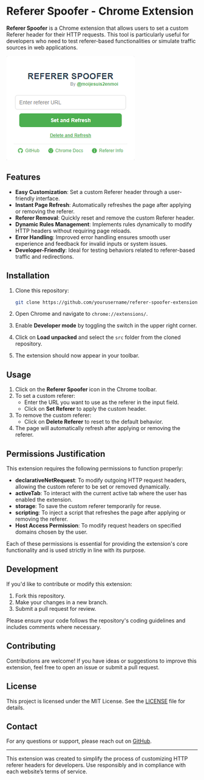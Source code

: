 # Referer Spoofer - Chrome Extension

**Referer Spoofer** is a Chrome extension that allows users to set a custom Referer header for their HTTP requests. This tool is particularly useful for developers who need to test referer-based functionalities or simulate traffic sources in web applications.

![Referer Spoofer Extension Screenshot](./image/image-presentation.png)

## Features

- **Easy Customization**: Set a custom Referer header through a user-friendly interface.
- **Instant Page Refresh**: Automatically refreshes the page after applying or removing the referer.
- **Referer Removal**: Quickly reset and remove the custom Referer header.
- **Dynamic Rules Management**: Implements rules dynamically to modify HTTP headers without requiring page reloads.
- **Error Handling**: Improved error handling ensures smooth user experience and feedback for invalid inputs or system issues.
- **Developer-Friendly**: Ideal for testing behaviors related to referer-based traffic and redirections.

## Installation

1. Clone this repository:

   ```bash
   git clone https://github.com/yourusername/referer-spoofer-extension.git
   ```

2. Open Chrome and navigate to `chrome://extensions/`.
3. Enable **Developer mode** by toggling the switch in the upper right corner.
4. Click on **Load unpacked** and select the `src` folder from the cloned repository.
5. The extension should now appear in your toolbar.

## Usage

1. Click on the **Referer Spoofer** icon in the Chrome toolbar.
2. To set a custom referer:
   - Enter the URL you want to use as the referer in the input field.
   - Click on **Set Referer** to apply the custom header.
3. To remove the custom referer:
   - Click on **Delete Referer** to reset to the default behavior.
4. The page will automatically refresh after applying or removing the referer.

## Permissions Justification

This extension requires the following permissions to function properly:

- **declarativeNetRequest**: To modify outgoing HTTP request headers, allowing the custom referer to be set or removed dynamically.
- **activeTab**: To interact with the current active tab where the user has enabled the extension.
- **storage**: To save the custom referer temporarily for reuse.
- **scripting**: To inject a script that refreshes the page after applying or removing the referer.
- **Host Access Permission**: To modify request headers on specified domains chosen by the user.

Each of these permissions is essential for providing the extension's core functionality and is used strictly in line with its purpose.

## Development

If you'd like to contribute or modify this extension:

1. Fork this repository.
2. Make your changes in a new branch.
3. Submit a pull request for review.

Please ensure your code follows the repository's coding guidelines and includes comments where necessary.

## Contributing

Contributions are welcome! If you have ideas or suggestions to improve this extension, feel free to open an issue or submit a pull request.

## License

This project is licensed under the MIT License. See the [LICENSE](LICENSE) file for details.

## Contact

For any questions or support, please reach out on [GitHub](https://github.com/moijesuis2enmoi).

---

This extension was created to simplify the process of customizing HTTP referer headers for developers. Use responsibly and in compliance with each website’s terms of service.

